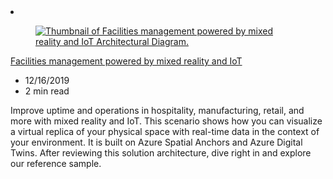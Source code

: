 <!-- This file is automatically generated by build/architectures/build_index.py. Any updates will be lost. -->

<!-- markdownlint-disable MD033 -->

<li class="grid-item item-column" data-categories="Mixed Reality Internet of Things ">
<article class="card">
    <div class="card-header has-margin-bottom-none" aria-hidden="true">
        <figure class="image diagram has-height-175 has-overflow-hidden level">
            <a href="/azure/architecture/solution-ideas/articles/facilities-management-powered-by-mixed-reality-and-iot"><img src="/azure/architecture/browse/thumbs/facilities-management-powered-by-mixed-reality-and-iot.png" class="diagram" alt="Thumbnail of Facilities management powered by mixed reality and IoT Architectural Diagram." data-linktype="relative-path"></a>
        </figure>
    </div>
    <div class="card-content">
        <a class="card-content-title has-margin-top-none" href="/azure/architecture/solution-ideas/articles/facilities-management-powered-by-mixed-reality-and-iot">
            <p>Facilities management powered by mixed reality and IoT</p>
        </a>
        <ul class="card-content-metadata">
            <li>12/16/2019</li>
            <li>2 min read</li>
        </ul>
        <p class="card-content-description">Improve uptime and operations in hospitality, manufacturing, retail, and more with mixed reality and IoT. This scenario shows how you can visualize a virtual replica of your physical space with real-time data in the context of your environment. It is built on Azure Spatial Anchors and Azure Digital Twins. After reviewing this solution architecture, dive right in and explore our reference sample.</p>
        <div class="bottom-to-top-fade is-hidden-mobile"></div>
    </div>
</article>
</li>
